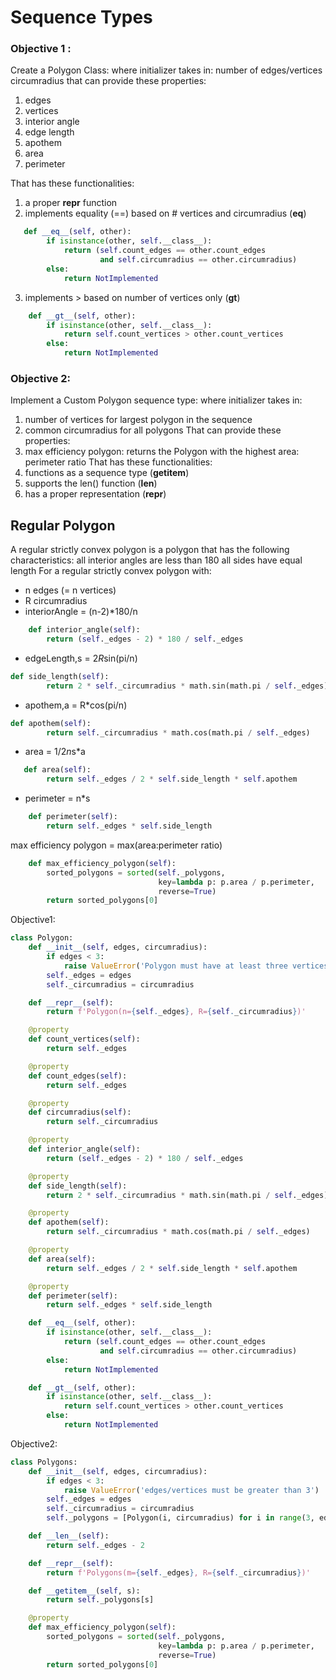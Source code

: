 # Sequence Types

### Objective 1 :

Create a Polygon Class:
where initializer takes in:
number of edges/vertices
circumradius
that can provide these properties:
1. edges
2. vertices
3. interior angle
4. edge length
5. apothem
6. area
7. perimeter

That has these functionalities:
1. a proper __repr__ function
2. implements equality (==) based on # vertices and circumradius (__eq__)
```python
   def __eq__(self, other):
        if isinstance(other, self.__class__):
            return (self.count_edges == other.count_edges
                    and self.circumradius == other.circumradius)
        else:
            return NotImplemented

```
3. implements > based on number of vertices only (__gt__)
```python
    def __gt__(self, other):
        if isinstance(other, self.__class__):
            return self.count_vertices > other.count_vertices
        else:
            return NotImplemented
```

### Objective 2:
Implement a Custom Polygon sequence type:
where initializer takes in:
1. number of vertices for largest polygon in the sequence
2. common circumradius for all polygons
That can provide these properties:
1. max efficiency polygon: returns the Polygon with the highest area: perimeter ratio
That has these functionalities:
1. functions as a sequence type (__getitem__)
2. supports the len() function (__len__)
3. has a proper representation (__repr__)

## Regular Polygon
A regular strictly convex polygon is a polygon that has the following characteristics:
all interior angles are less than 180
all sides have equal length 
For a regular strictly convex polygon with:
* n edges (= n vertices)
* R circumradius
* interiorAngle = (n-2)*180/n
```python
    def interior_angle(self):
        return (self._edges - 2) * 180 / self._edges
```
* edgeLength,s = 2*R*sin(pi/n)
```python
def side_length(self):
        return 2 * self._circumradius * math.sin(math.pi / self._edges)
```
* apothem,a = R*cos(pi/n)
```python
def apothem(self):
        return self._circumradius * math.cos(math.pi / self._edges)

```
* area = 1/2*n*s*a
```python
   def area(self):
        return self._edges / 2 * self.side_length * self.apothem
```
* perimeter = n*s
```python
    def perimeter(self):
        return self._edges * self.side_length
```

max efficiency polygon = max(area:perimeter ratio)
```python
    def max_efficiency_polygon(self):
        sorted_polygons = sorted(self._polygons,
                                 key=lambda p: p.area / p.perimeter,
                                 reverse=True)
        return sorted_polygons[0]
```

Objective1:
```python
class Polygon:
    def __init__(self, edges, circumradius):
        if edges < 3:
            raise ValueError('Polygon must have at least three vertices/edges.')
        self._edges = edges
        self._circumradius = circumradius

    def __repr__(self):
        return f'Polygon(n={self._edges}, R={self._circumradius})'

    @property
    def count_vertices(self):
        return self._edges

    @property
    def count_edges(self):
        return self._edges

    @property
    def circumradius(self):
        return self._circumradius

    @property
    def interior_angle(self):
        return (self._edges - 2) * 180 / self._edges

    @property
    def side_length(self):
        return 2 * self._circumradius * math.sin(math.pi / self._edges)

    @property
    def apothem(self):
        return self._circumradius * math.cos(math.pi / self._edges)

    @property
    def area(self):
        return self._edges / 2 * self.side_length * self.apothem

    @property
    def perimeter(self):
        return self._edges * self.side_length

    def __eq__(self, other):
        if isinstance(other, self.__class__):
            return (self.count_edges == other.count_edges
                    and self.circumradius == other.circumradius)
        else:
            return NotImplemented

    def __gt__(self, other):
        if isinstance(other, self.__class__):
            return self.count_vertices > other.count_vertices
        else:
            return NotImplemented
```

Objective2: 
```python
class Polygons:
    def __init__(self, edges, circumradius):
        if edges < 3:
            raise ValueError('edges/vertices must be greater than 3')
        self._edges = edges
        self._circumradius = circumradius
        self._polygons = [Polygon(i, circumradius) for i in range(3, edges + 1)]

    def __len__(self):
        return self._edges - 2

    def __repr__(self):
        return f'Polygons(m={self._edges}, R={self._circumradius})'

    def __getitem__(self, s):
        return self._polygons[s]

    @property
    def max_efficiency_polygon(self):
        sorted_polygons = sorted(self._polygons,
                                 key=lambda p: p.area / p.perimeter,
                                 reverse=True)
        return sorted_polygons[0]

```